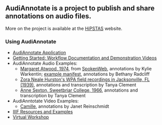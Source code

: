## AudiAnnotate is a project to publish and share annotations on audio files. 
More on the project is available at the [HiPSTAS](http://hipstas.org/audiannotate/) website.

### Using AudiAnnotate 
* [AudiAnnotate Application](http://audiannotate.brumfieldlabs.com/)
* [Getting Started: Workflow Documentation and Demonstration Videos](documentation.md) 
* AudiAnnotate Audio Examples: 
  * [Margaret Atwood, 1974](https://kywark.github.io/link-tests/margaret-atwood-1974/), from [SpokenWeb](https://montreal.spokenweb.ca/sgw-poetry-readings/margaret-atwood-at-sgwu/), annotations by Kylie Warkentin; [example manifest](https://github.com/bethanycayeradcliff/margaret-atwood-spokenweb/blob/gh-pages/_data/margaret-atwood-at-sgwu-1974/manifest.json), annotations by Bethany Radcliff
  * [Zora Neale Hurston's WPA field recordings in Jacksonville, FL (1939)](https://tanyaclement.github.io/znh_jacksonville_1939/t86-243/#?c=&m=&s=&cv=), annotations and transcription by Tanya Clement
  * [Anne Sexton, Sweetbriar College, 1966](https://tanyaclement.github.io/sexton_sweetbriar_1966/), annotations and transcription by Tanya Clement
* AudiAnntotate Video Examples:
  * [Camille](https://benwbrum.github.io/mp4/camille-test/#?c=&m=&s=&cv=), annotations by Janet Reinschmidt
* [IIIF Resources and Examples](resources.md)
* [Virtual Workshop](workshop.md)
